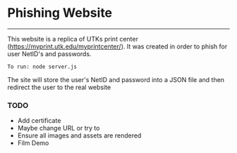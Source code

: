 # Phishing Website
---

This website is a replica of UTKs print center (https://myprint.utk.edu/myprintcenter/). It was created in order to phish for user NetID's and passwords. 

`To run: node server.js`

The site will store the user's NetID and password into a JSON file and then redirect the user to the real website

### TODO
- Add certificate
- Maybe change URL or try to
- Ensure all images and assets are rendered
- Film Demo
